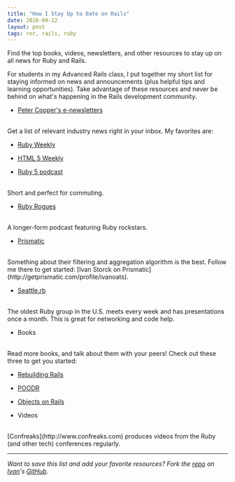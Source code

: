 ```yaml
---
title: "How I Stay Up to Date on Rails"
date: 2016-09-12
layout: post
tags: ror, rails, ruby
---
```

Find the top books, videos, newsletters, and other resources to stay up on all news for Ruby and Rails.

For students in my Advanced Rails class, I put together my short list for staying informed on news and announcements (plus helpful tips and learning opportunities). Take advantage of these resources and never be behind on what's happening in the Rails development community.

* <a href="https://cooperpress.com" target="_blank">Peter Cooper's e-newsletters</a>
<br>
Get a list of relevant industry news right in your inbox. My favorites are:

 * [Ruby Weekly](http://rubyweekly.com)

 * [HTML 5 Weekly](http://html5weekly.com)


* [Ruby 5 podcast](http://ruby5.envylabs.com)
<br>
Short and perfect for commuting.

* [Ruby Rogues](http://rubyrogues.com)
<br>
A longer-form podcast featuring Ruby rockstars.

* [Prismatic](http://getprismatic.com)
<br>
Something about their filtering and aggregation algorithm is the best. Follow me there to get started: [Ivan Storck on Prismatic](http://getprismatic.com/profile/ivanoats).

* [Seattle.rb](http://www.seattlerb.org)
<br>
The oldest Ruby group in the U.S. meets every week and has presentations once a month. This is great for networking and code help. 

* Books
<br>
Read more books, and talk about them with your peers! Check out these three to get you started:

  * [Rebuilding Rails](http://rebuilding-rails.com)

  * [POODR](http://www.poodr.com)

  * [Objects on Rails](http://objectsonrails.com)

* Videos
<br>
[Confreaks](http://www.confreaks.com) produces videos from the Ruby (and other tech) conferences regularly.

<hr> 

*Want to save this list and add your favorite resources? Fork the [repo](https://gist.github.com/ivanoats/ff27168f83b6ac59f497) on [Ivan](http://www.linkedin.com/in/ivanoats)'s [GitHub](https://github.com/ivanoats)*.